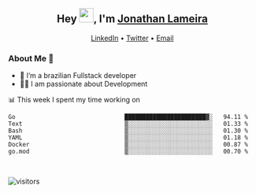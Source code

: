 <h2 align="center">Hey <img src="https://github.com/TheDudeThatCode/TheDudeThatCode/blob/master/Assets/Hi.gif" width="29">, I'm <a href="https://www.linkedin.com/in/jonathanlameira/">Jonathan Lameira</a></h2>
<p align="center">
  <a href="https://www.linkedin.com/in/jonathanlameira/">LinkedIn</a> •
  <a href="https://twitter.com/jlameira">Twitter</a> •
  <a href="mailto:jlameira@gmail.com">Email</a>
</p>

### About Me 🚀
- 🌱  I’m a brazilian Fullstack developer</br>
- 👨‍💻  I am passionate about Development</br>

<!-- ![Jonathan Lameira github stats](https://github-readme-stats.vercel.app/api?username=jlameirameli&show_icons=true&hide_border=true)&nbsp;&nbsp; -->

📊 This week I spent my time working on
<!--START_SECTION:waka-->

```text
Go                               ███████████████████████▓░   94.11 %
Text                             ▒░░░░░░░░░░░░░░░░░░░░░░░░   01.33 %
Bash                             ▒░░░░░░░░░░░░░░░░░░░░░░░░   01.30 %
YAML                             ▒░░░░░░░░░░░░░░░░░░░░░░░░   01.18 %
Docker                           ▒░░░░░░░░░░░░░░░░░░░░░░░░   00.87 %
go.mod                           ▒░░░░░░░░░░░░░░░░░░░░░░░░   00.70 %
```

<!--END_SECTION:waka-->

<br />

![visitors](https://visitor-badge.laobi.icu/badge?page_id=jlameira.jlameira)
